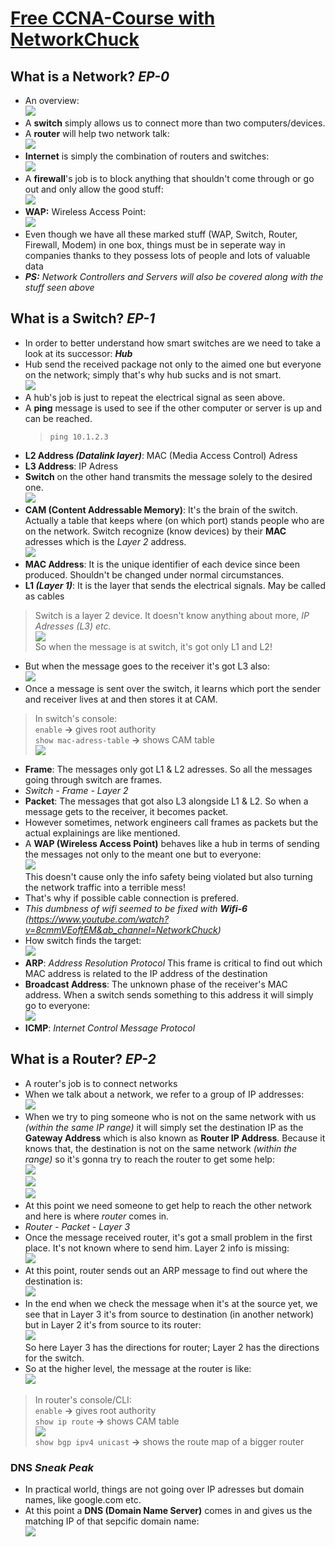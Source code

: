 # [Free CCNA-Course with NetworkChuck](https://www.youtube.com/watch?v=S7MNX_UD7vY&list=PLIhvC56v63IJVXv0GJcl9vO5Z6znCVb1P&ab_channel=NetworkChuck)

## What is a Network? *EP-0*
- An overview:<br><img src="https://i.ibb.co/GHg8grL/Overview-of-a-Network.png">
- A **switch** simply allows us to connect more than two computers/devices.
- A **router** will help two network talk:<br><img src="https://i.ibb.co/m4S0k0Z/Switches-plus-Router.png">
- **Internet** is simply the combination of routers and switches:<br><img src="https://i.ibb.co/mcTcyHH/Internet.png">
- A **firewall**'s job is to block anything that shouldn't come through or go out and only allow the good stuff:<br><img src="https://i.ibb.co/YdM3g9m/Firewall.png">
- **WAP:** Wireless Access Point:<br><img src="https://i.ibb.co/Y0D79SB/WAP.png">
- Even though we have all these marked stuff (WAP, Switch, Router, Firewall, Modem) in one box, things must be in seperate way in companies thanks to they possess lots of people and lots of valuable data
- ***PS:*** *Network Controllers and Servers will also be covered along with the stuff seen above*

## What is a Switch? *EP-1*
- In order to better understand how smart switches are we need to take a look at its successor: ***Hub***
- Hub send the received package not only to the aimed one but everyone on the network; simply that's why hub sucks and is not smart.<br><img src="https://i.ibb.co/bgws2gt/Hub.png">
- A hub's job is just to repeat the electrical signal as seen above.
- A **ping** message is used to see if the other computer or server is up and can be reached.
    >``` ping 10.1.2.3 ```
- **L2 Address *(Datalink layer)***: MAC (Media Access Control) Adress
- **L3 Address**: IP Adress
- **Switch** on the other hand transmits the message solely to the desired one.<br><img src="https://i.ibb.co/QbkX67p/Switch.png">
- **CAM (Content Addressable Memory)**: It's the brain of the switch. Actually a table that keeps where (on which port) stands people who are on the network. Switch recognize (know devices) by their **MAC** adresses which is the *Layer 2* address.<br><img src="https://i.ibb.co/0mDt6vb/CAM.png">
- **MAC Address**: It is the unique identifier of each device since been produced. Shouldn't be changed under normal circumstances.
- **L1 *(Layer 1)***: It is the layer that sends the electrical signals. May be called as cables
> Switch is a layer 2 device. It doesn't know anything about more, *IP Adresses (L3) etc.*<br><img src="https://i.ibb.co/M22yxvz/Layer2.png"><br>So when the message is at switch, it's got only L1 and L2!
- But when the message goes to the receiver it's got L3 also:<br><img src="https://i.ibb.co/f8TXpGc/Layer3.png">
- Once a message is sent over the switch, it learns which port the sender and receiver lives at and then stores it at CAM.
> In switch's console: <br> ```enable``` **->** gives root authority <br> ```show mac-adress-table``` **->** shows CAM table<br><img src="https://i.ibb.co/Byqpdg5/Switch-Console-1.png">
- **Frame**: The messages only got L1 & L2 adresses. So all the messages going through switch are frames. 
- *Switch - Frame - Layer 2*
- **Packet**: The messages that got also L3 alongside L1 & L2. So when a message gets to the receiver, it becomes packet.
- However sometimes, network engineers call frames as packets but the actual explainings are like mentioned.
- A **WAP (Wireless Access Point)** behaves like a hub in terms of sending the messages not only to the meant one but to everyone:<br><img src="https://i.ibb.co/x6Np1wP/WAP-is-like-a-Hub.png"><br>This doesn't cause only the info safety being violated but also turning the network traffic into a terrible mess!
- That's why if possible cable connection is prefered.
- *This dumbness of wifi seemed to be fixed with **Wifi-6** (https://www.youtube.com/watch?v=8cmmVEoftEM&ab_channel=NetworkChuck)*
- How switch finds the target:<br><img src="https://i.ibb.co/vJRs7J6/ARP.png">
- **ARP**: *Address Resolution Protocol* This frame is critical to find out which MAC address is related to the IP address of the destination<br>
- **Broadcast Address**: The unknown phase of the receiver's MAC address. When a switch sends something to this address it will simply go to everyone:<br><img src="https://i.ibb.co/fQwFL3x/ARP-Broadcasting.png">
- **ICMP**: *Internet Control Message Protocol*

## What is a Router? *EP-2*
- A router's job is to connect networks
- When we talk about a network, we refer to a group of IP addresses:<br><img src="https://i.ibb.co/6ZhNZML/Networks.png">
- When we try to ping someone who is not on the same network with us *(within the same IP range)* it will simply set the destination IP as the **Gateway Address** which is also known as **Router IP Address**. Because it knows that, the destination is not on the same network *(within the range)* so it's gonna try to reach the router to get some help:<br><img src="https://i.ibb.co/TTZnyvL/Ping-Different.png"><br><img src="https://i.ibb.co/NFyZ28w/Dest-IP.png"><br><img src="https://i.ibb.co/6sbXQLL/Gateway-Router.png">
- At this point we need someone to get help to reach the other network and here is where *router* comes in.
- *Router - Packet - Layer 3*
- Once the message received router, it's got a small problem in the first place. It's not known where to send him. Layer 2 info is missing:<br><img src="https://i.ibb.co/4KHdDLf/L2-Missing.png">
- At this point, router sends out an ARP message to find out where the destination is:<br><img src="https://i.ibb.co/TPYv8By/Router-ARP-Broadcast.png">
- In the end when we check the message when it's at the source yet, we see that in Layer 3 it's from source to destination (in another network) but in Layer 2 it's from source to its router:<br><img src="https://i.ibb.co/djNFR4z/In-the-end.png"><br>So here Layer 3 has the directions for router; Layer 2 has the directions for the switch.
- So at the higher level, the message at the router is like:<br><img src="https://i.ibb.co/wM1BKxc/At-the-higher-level.png">

> In router's console/CLI: <br> ```enable``` **->** gives root authority <br> ```show ip route``` **->** shows CAM table<br><img src="https://i.ibb.co/KzCr3bV/Simple-Route-Map.png"> <br>```show bgp ipv4 unicast``` **->** shows the route map of a bigger router

### DNS *Sneak Peak*
- In practical world, things are not going over IP adresses but domain names, like google.com etc.
- At this point a **DNS (Domain Name Server)** comes in and gives us the matching IP of that sepcific domain name: <br><img src="https://i.ibb.co/dbgyPww/DNS-Answer.png">